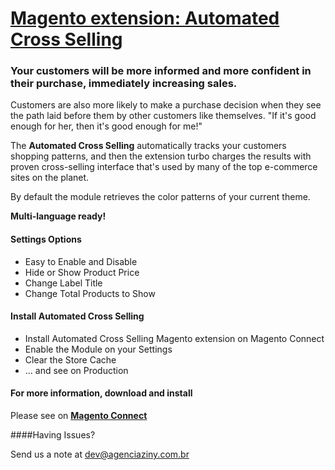 # [Magento extension: Automated Cross Selling](http://www.magentocommerce.com/magento-connect/automated-cross-selling.html)
### Your customers will be more informed and more confident in their purchase, immediately increasing sales.

Customers are also more likely to make a purchase decision when they see the path laid before them by other customers like themselves. "If it's good enough for her, then it's good enough for me!"

The **Automated Cross Selling** automatically tracks your customers shopping patterns, and then the extension turbo charges the results with proven cross-selling interface that's used by many of the top e-commerce sites on the planet.

By default the module retrieves the color patterns of your current theme.

**Multi-language ready!**

#### Settings Options

* Easy to Enable and Disable
* Hide or Show Product Price
* Change Label Title
* Change Total Products to Show

#### Install Automated Cross Selling

* Install Automated Cross Selling Magento extension on Magento Connect
* Enable the Module on your Settings
* Clear the Store Cache
* ... and see on Production

#### For more information, download and install
Please see on [**Magento Connect**](http://www.magentocommerce.com/magento-connect/automated-cross-selling.html)

####Having Issues?

Send us a note at dev@agenciaziny.com.br
